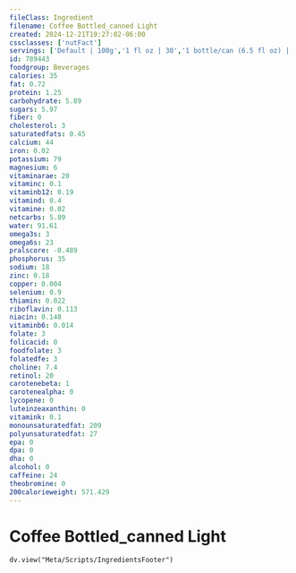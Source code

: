 ```yaml
---
fileClass: Ingredient
filename: Coffee Bottled_canned Light
created: 2024-12-21T19:27:02-06:00
cssclasses: ['nutFact']
servings: ['Default | 100g','1 fl oz | 30','1 bottle/can (6.5 fl oz) | 195','1 bottle/can (9.5 fl oz) | 285','1 bottle/can (11 fl oz) | 330','1 bottle/can (15 fl oz) | 450']
id: 789443
foodgroup: Beverages
calories: 35
fat: 0.72
protein: 1.25
carbohydrate: 5.89
sugars: 5.97
fiber: 0
cholesterol: 3
saturatedfats: 0.45
calcium: 44
iron: 0.02
potassium: 79
magnesium: 6
vitaminarae: 20
vitaminc: 0.1
vitaminb12: 0.19
vitamind: 0.4
vitamine: 0.02
netcarbs: 5.89
water: 91.61
omega3s: 3
omega6s: 23
pralscore: -0.489
phosphorus: 35
sodium: 18
zinc: 0.18
copper: 0.004
selenium: 0.9
thiamin: 0.022
riboflavin: 0.113
niacin: 0.148
vitaminb6: 0.014
folate: 3
folicacid: 0
foodfolate: 3
folatedfe: 3
choline: 7.4
retinol: 20
carotenebeta: 1
carotenealpha: 0
lycopene: 0
luteinzeaxanthin: 0
vitamink: 0.1
monounsaturatedfat: 209
polyunsaturatedfat: 27
epa: 0
dpa: 0
dha: 0
alcohol: 0
caffeine: 24
theobromine: 0
200calorieweight: 571.429
---
```


# Coffee Bottled_canned Light

```dataviewjs
dv.view("Meta/Scripts/IngredientsFooter")
```